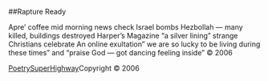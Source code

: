 ##Rapture Ready

Apre’ coffee mid morning news check
Israel bombs Hezbollah — many killed, buildings destroyed Harper’s Magazine “a silver lining” strange Christians celebrate
An online exultation” we are so lucky to be living during these times”
and “praise God — got dancing feeling inside”
 © 2006

[PoetrySuperHighway](http://poetrysuperhighway.com/psh/2006/09/psh-poets-of-the-week-364/)Copyright © 2006